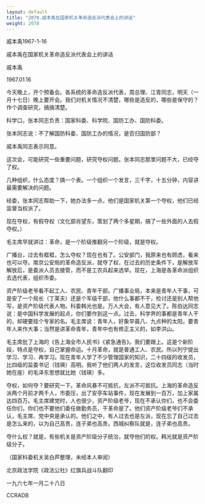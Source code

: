 ```yaml
---
layout: default
title: "2070.戚本禹在国家机关革命造反派代表会上的讲话"
weight: 2070
---
```


戚本禹1967-1-16

戚本禹在国家机关革命造反派代表会上的讲话

戚本禹

1967.01.16

今天晚上，开个预备会。各系统的革命造反派代表，周总理、江青同志，明天（一月十七日）晚上要开会。我们对机关情况不清楚，哪些是造反的，哪些是保守的？作个调查研究，搞搞清楚。

科学口，张本同志负责：国家科委、科学院、国防工办、国防科委。

张本同志说：不了解国防科委、国防工办的情况，是否归国防部？

戚本禹同志表示同意。

这次会，可能研究一些重要问题，研究夺权问题。张本同志那里问题不大，已经夺了权。

几种组织，什么态度？搞一个表。一个组织一个发言，三千字，十五分钟，内容讲最需要解决的问题。

经委，张本同志帮助一下，她办法多一点，他们是国家机关第一个夺权，他们已经监督当权派了。

现在夺权，有假夺权（文化部肖望东，策划了两个多星期，搞了一些外面的人去假夺权。）

毛主席早就讲过：革命，是一个阶级推翻另一个阶级，就是夺权。

广播台，过去有框框，怎么夺权？现在也有了。公安部门，我原来也有顾虑，看来也可以夺。南京公安局的革命造反派，就夺了权，在过去的历史条件下，是解放军解放后，是委派人员去接管，而不是工农兵起来选举。现在，上海是各革命派组织去选代表，组织市委。

资产阶级老爷看不起工人、农民、青年干部。广播事业局，本来是青年人干事，可是安了一个局长（丁莱夫）还是个军级干部，他什么事都不干，检讨还是别人帮他写，是资产阶级代表人物。科委韩光也是。万人大会，有人意见大了。陈伯达同志说：是中国科学发展的起点，你们要作到这一点。过去，科学界的事都是青年人干的，却硬要挂个专家的名。毛主席说：青年人，好象早晨八、九点种的太阳，要青年人来作大事；当然是讲革命青年，青年中也有修正主义的，如李洪山。

毛主席批了上海的《告上海全市人民书》《紧急通告》。我们要跟上。这是个新阶段，特点是夺权，自己掌握命运。十月革命，就是普通工人、农民。所以列宁提出学习、学习、再学习。现在青年人学了不少管理国家的知识，二十四级的收发员，比四级的监委书记（钱瑛）高明。我听了他们两人的发言，这位收发员同志（当时她在座）的毛泽东思想就比她（钱瑛）多。

夺权，如何夺？要研究一下。革命风暴不可抵抗，左派不可抵抗。上海的革命造反派两个月前才两千人，市委压，出了安亭车站事件，现在发展到一百万，加上家属达四百万。毛主席建党时，人也很少，资产阶级老爷，现在不承认你们，也不会委任你们，你们也不要他们委任做勤务员，干革命是了。他们资产阶级老爷们不承认，毛主席、党中央是承认的。他们之中，有人过去也是左派，现在忘了自己过去是怎么来的，以为自己高贵，连子弟也高贵。西城纠察队就是，连子弟也高贵。

夺什么权？就是，有些机关是资产阶级分子统治，就夺他们的权。韩光就是资产阶级分子。

（国家科委机关吴白芦整理，未经本人审阅）

北京政法学院《政法公社》红旗兵战斗队翻印

一九六七年一月二十八日

CCRADB

